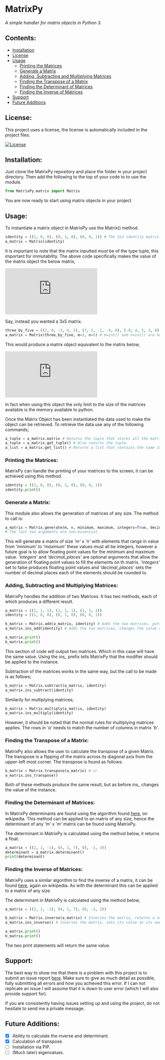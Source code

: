 
# MatrixPy
_*A simple handler for matrix objects in Python 3.*_

## Contents:

* [Installation](https://github.com/shaybrynes/MatrixPy#installation)
* [License](https://github.com/shaybrynes/MatrixPy#license)
* [Usage](https://github.com/shaybrynes/MatrixPy#usage)
    * [Printing the Matrices](https://github.com/shaybrynes/MatrixPy#printing-the-matrices)
    * [Generate a Matrix](https://github.com/shaybrynes/MatrixPy#generate-a-matrix)
    * [Adding, Subtracting and Multiplying Matrices](https://github.com/shaybrynes/MatrixPy#adding-subtracting-and-multiplying-matrices)
    * [Finding the Transpose of a Matrix](https://github.com/shaybrynes/MatrixPy#finding-the-transpose-of-a-matrix)
    * [Finding the Determinant of Matrices](https://github.com/shaybrynes/MatrixPy#finding-the-determinant-of-matrices)
    * [Finding the Inverse of Matrices](https://github.com/shaybrynes/MatrixPy#finding-the-inverse-of-matrices)
* [Support](https://github.com/shaybrynes/MatrixPy#support)
* [Future Additions](https://github.com/shaybrynes/MatrixPy#future-additions)

## License:

This project uses a license, the license is automatically included in the project files.

[![License](https://img.shields.io/badge/License-Apache%202.0-blue.svg)](https://opensource.org/licenses/Apache-2.0)

## Installation:

Just clone the MatrixPy repository and place the folder in your project directory. Then add the following to the top
of your code to to use the module.

```python
from MatrixPy.matrix import Matrix
```

You are now ready to start using matrix objects in your project.

## Usage:

To instantiate a matrix object in MatrixPy use the Matrix() method.
```python
identity = ((1, 0, 0), (0, 1, 0), (0, 0, 1)) # The 3x3 identity matrix
a_matrix = Matrix(identity)
```
It is important to note that the matrix inputted *must* be of the type tuple, this important for immutability.
The above code specifically makes the value of the matrix object the below matrix,

![Identity](http://latex.codecogs.com/gif.latex?%5Cbegin%7Bpmatrix%7D%201%20%26%200%20%26%200%20%5C%5C%200%20%26%201%20%26%200%20%5C%5C%200%20%26%200%20%26%201%5C%5C%20%5Cend%7Bpmatrix%7D)

Say, instead you wanted a 3x5 matrix.
```python
three_by_five = ((2, 0, -3, 4, 5), (7, 2, -1, -4, 0), (-9, 4, 5, 3, 6))
a_matrix = Matrix(three_by_five, m=3, n=5) # m=int() and n=int() are non-essential parameters 
```
This would produce a matrix object equivalent to the matrix below,

![ThreeByFive](http://latex.codecogs.com/gif.latex?%5Cbegin%7Bpmatrix%7D%202%20%26%200%20%26%20-3%20%26%204%20%26%205%5C%5C%207%20%26%202%20%26%20-1%20%26%20-4%20%26%200%5C%5C%20-9%20%26%204%20%26%205%20%26%203%20%26%206%5C%5C%20%5Cend%7Bpmatrix%7D)

In fact when using this object the only limit to the size of the matrices available is the memory available to python.

Once the Matrix Object has been instantiated the data used to make the object can be retrieved. To retrieve the data use
any of the following commands;

```python
a_tuple = a_matrix.matrix # Returns the tuple that stores all the matrix elements.
a_tuple = a_matrix.get_tuple() # Also returns the tuple.
a_list = a_matrix.get_list() # Returns a list that contains the same information as the tuple.
```

### Printing the Matrices:

MatrixPy can handle the printing of your matrices to the screen, it can be achieved using this method.
```python
identity = ((1, 0, 0), (0, 1, 0), (0, 0, 1))
identity.print()
```

### Generate a Matrix:

This module also allows the generation of matrices of any size. The method to call is:

```python
a_matrix = Matrix.generate(m, n, minimum, maximum, integers=True, decimal_places=None) 
# The last two arguments are non-essential.
```

This will generate a matrix of size _'m'_ x _'n'_ with elements that range in value from _'minimum'_ to _'maximum'_
these values must all be integers, however a future goal is to allow floating point values for the minimum
and maximum value. _'integers'_ and _'decimal\_places'_ are optional arguments that allow the generation of 
floating point values to fill the elements on th matrix. _'integers'_ set to false produces floating point
values and _'decimal\_places'_ sets the number of decimal places each of the elements should be rounded to.

### Adding, Subtracting and Multiplying Matrices:

MatrixPy handles the addition of two Matrices. It has two methods, each of which produces a different result.
```python
a_matrix = ((1, 1, 1), (1, 1, 1), (1, 1, 1))
identity = ((1, 0, 0), (0, 1, 0), (0, 0, 1))

b_matrix = Matrix.add(a_matrix, identity) # Adds the two matrices, puts answer in new Matrix object.
a_matrix.ins_add(identity) # Adds the two matrices, changes the value of a_matrix to the sum.

a_matrix.print()
b_matrix.print()
```
This section of code will output two matrices. Which in this case will have the same value.
Using the _ins\__ prefix tells MatrixPy that the modifier should be applied to the instance.

Subtraction of the matrices works in the same way, but the call to be made is as follows;
```python
b_matrix = Matrix.subtract(a_matrix, identity)
a_matrix.ins_subtract(identity)
```

Similarily for multiplying matrices;
```python
b_matrix = Matrix.multiply(a_matrix, identity)
a_matrix.ins_multiply(identity)
```
However, it should be noted that the normal rules for multiplying matrices applies. 
The rows in _'a'_ needs to match the number of columns in matrix _'b'_.

### Finding the Transpose of a Matrix:

MatrixPy also allows the user to calculate the transpose of a given Matrix. The transpose is a 
flipping of the matrix across its diagonal axis from the upper-left most corner. The transpose
is found as follows:

```python
b_matrix = Matrix.transpose(a_matrix) # or
a_matrix.ins_transpose()
``` 

Both of these methods produce the same result, but as before _ins\__ changes the value of the instance.

### Finding the Determinant of Matrices:

In MatrixPy determinants are found using the algorithm found [here](https://en.wikipedia.org/wiki/Gaussian_elimination#Computing_determinants),
on wikipedia. This method can be applied to an matrix of any size, hence the determinant of any _'m'_ x _'m'_ matrix can be found using MatrixPy.

The determinant in MatrixPy is calculated using the method below, it returns a float.
```python
a_matrix = ((2, 1, -1), (4, 1, 7), (8, -1, 3))
determinant = a_matrix.determinant()
print(determinant)
```

### Finding the Inverse of Matrices:

MatrixPy uses a similar algorithm to find the inverse of a matrix, it can be found [here](https://en.wikipedia.org/wiki/Gaussian_elimination#Finding_the_inverse_of_a_matrix),
again on wikipedia. As with the determinant this can be applied to a matrix of any size.

The determinant in MatrixPy is calculated using the method below,
```python
a_matrix = ((2, 1, -1), (4, 1, 7), (8, -1, 3))

b_matrix = Matrix.inverse(a_matrix) # Inverses the matrix, returns a new Matrix object.
a_matrix.ins_inverse() # Inverses the matrix, sets its value as its own inverse.

a_matrix.print()
b_matrix.print()
```

The two print statements will return the same value.

## Support:

The best way to show me that there is a problem with this project is to submit an issue report [here](https://github.com/shaybrynes/MatrixPy/issues). 
Make sure to give as much detail as possible, fully submitting all errors and how you achieved this error. 
If I can not replicate an issue I will assume that it is down to user error (which I will also provide support for).

If you are consistently having issues setting up and using the project, do not hesitate to send me a private message.

## Future Additions:

- [x] Ability to calculate the inverse and determinant.
- [x] Calculation of transpose.
- [ ] Installation via PIP.
- [ ] (Much later) eigenvalues. 
